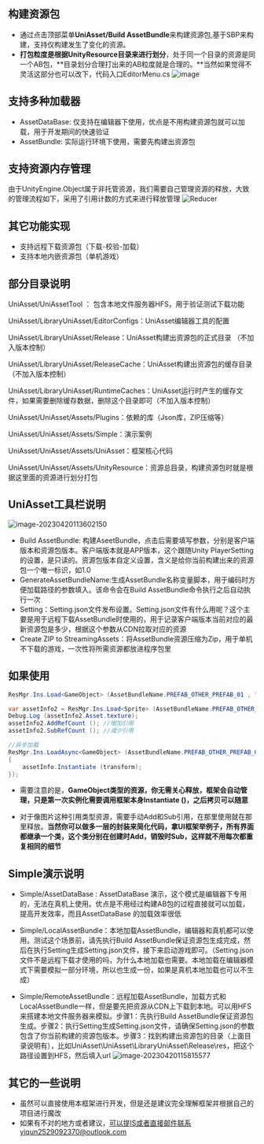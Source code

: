 ## 构建资源包
* 通过点击顶部菜单<b>UniAsset/Build AssetBundle</b>来构建资源包,基于SBP来构建，支持仅构建发生了变化的资源。
* <b>打包粒度是根据UnityResource目录来进行划分</b>，处于同一个目录的资源是同一个AB包，**目录划分合理打出来的AB粒度就是合理的。**当然如果觉得不灵活这部分也可以改下，代码入口EditorMenu.cs
![image](https://user-images.githubusercontent.com/38308449/230401965-a0c55f2e-f764-42c5-8b98-a74449c4e122.png)



## 支持多种加载器

* AssetDataBase: 仅支持在编辑器下使用，优点是不用构建资源包就可以加载，用于开发期间的快速验证
* AssetBundle: 实际运行环境下使用，需要先构建出资源包



## 支持资源内存管理

由于UnityEngine.Object属于非托管资源，我们需要自己管理资源的释放，大致的管理流程如下，采用了引用计数的方式来进行释放管理
![Reducer](https://user-images.githubusercontent.com/38308449/233108110-af3eb443-34f0-426c-ba0a-c60c0362c403.jpg)

## 其它功能实现
* 支持远程下载资源包（下载-校验-加载）
* 支持本地内嵌资源包（单机游戏）



## 部分目录说明

UniAsset/UniAssetTool ： 包含本地文件服务器HFS，用于验证测试下载功能

UniAsset/LibraryUniAsset/EditorConfigs：UniAsset编辑器工具的配置

UniAsset/LibraryUniAsset/Release：UniAsset构建出资源包的正式目录 （不加入版本控制）

UniAsset/LibraryUniAsset/ReleaseCache：UniAsset构建出资源包的缓存目录（不加入版本控制）

UniAsset/LibraryUniAsset/RuntimeCaches：UniAsset运行时产生的缓存文件，如果需要删除缓存数据，删除这个目录即可（不加入版本控制）



UniAsset/UniAsset/Assets/Plugins：依赖的库（Json库，ZIP压缩等）

UniAsset/UniAsset/Assets/Simple：演示案例

UniAsset/UniAsset/Assets/UniAsset：框架核心代码

UniAsset/UniAsset/Assets/UnityResource：资源总目录，构建资源包时就是根据这里面的资源进行划分打包



## UniAsset工具栏说明

![image-20230420113602150](C:\Users\林逸群\AppData\Roaming\Typora\typora-user-images\image-20230420113602150.png)

* Build AssetBundle: 构建AseetBundle，点击后需要填写参数，分别是客户端版本和资源包版本。客户端版本就是APP版本，这个跟随Unity PlayerSetting的设置，是只读的。资源包版本自定义设置，含义是给你当前构建出来的资源包一个唯一标识，如1.0
* GenerateAssetBundleName:生成AssetBundle名称变量脚本，用于编码时方便加载路径的参数填入。该命令会在Build AssetBundle命令执行之后自动执行一次
* Setting：Setting.json文件发布设置。Setting.json文件有什么用呢？这个主要是用于远程下载AssetBundle时使用的，用于记录客户端版本当前对应的最新资源包是多少，根据这个参数从CDN拉取对应的资源
* Create ZIP to StreamingAssets：将AssetBundle资源压缩为Zip，用于单机不下载的游戏，一次性将所需资源都放进程序包里



## 如果使用

```c#
ResMgr.Ins.Load<GameObject> (AssetBundleName.PREFAB_OTHER_PREFAB_01 , "prefab_01").Instantiate (); //加载并实例化一个GameObject
```

```c#
var assetInfo2 = ResMgr.Ins.Load<Sprite> (AssetBundleName.PREFAB_OTHER_PREFAB_01 , "prefab_01");
Debug.Log (assetInfo2.Asset.texture);
assetInfo2.AddRefCount (); //增加引用
assetInfo2.SubRefCount (); //减少引用
```

```c#
//异步加载
ResMgr.Ins.LoadAsync<GameObject> (AssetBundleName.PREFAB_OTHER_PREFAB_01 , "prefab_01" , (assetInfo) =>
{
    assetInfo.Instantiate (transform);
});
```

* 需要注意的是，**GameObject类型的资源，你无需关心释放，框架会自动管理，只是第一次实例化需要调用框架本身Instantiate ()，之后拷贝可以随意**

* 对于像图片这种引用类型资源，需要手动Add和Sub引用，在那里使用就在那里释放。**当然你可以做多一层的封装来简化代码，拿UI框架举例子，所有界面都继承一个类，这个类分别在创建时Add，销毁时Sub，这样就不用每次都重复相同的细节**



## Simple演示说明

* Simple/AssetDataBase : AssetDataBase 演示，这个模式是编辑器下专用的，无法在真机上使用。优点是不用经过构建AB包的过程直接就可以加载，提高开发效率，而且AssetDataBase 的加载效率很低

* Simple/LocalAssetBundle：本地加载AssetBundle，编辑器和真机都可以使用。测试这个场景前，请先执行Build AssetBundle保证资源包生成完成，然后在执行Setting生成Setting.json文件，接下来启动游戏即可。（Setting.json文件不是远程下载才使用的吗，为什么本地加载也需要。本地加载在编辑器模式下需要模拟一部分环境，所以也生成一份，如果是真机本地加载也可以不生成）

* Simple/RemoteAssetBundle：远程加载AssetBundle，加载方式和LocalAssetBundle一样，但是要先把资源从CDN上下载到本地。可以用HFS来搭建本地文件服务器来模拟。步骤1：先执行Build AssetBundle保证资源包生成。步骤2：执行Setting生成Setting.json文件，请确保Setting.json的参数包含了你当前构建的资源包版本。步骤3：找到构建出资源包的目录（上面目录说明有），比如UniAsset\UniAsset\LibraryUniAsset\Release\res，把这个路径设置到HFS，然后填入url
![image-20230420115815577](C:\Users\林逸群\AppData\Roaming\Typora\typora-user-images\image-20230420115815577.png)



## 其它的一些说明

* 虽然可以直接使用本框架进行开发，但是还是建议完全理解框架并根据自己的项目进行魔改
* 如果有不对的地方或者建议，可以提IS或者直接邮件联系yiqun2529092370@outlook.com
